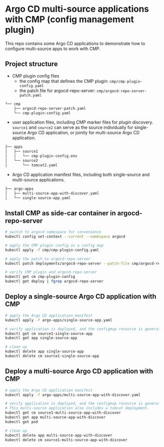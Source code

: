 # Argo CD multi-source applications with CMP (config management plugin)

This repo contains some Argo CD applications to demonstrate how to configure 
multi-source apps to work with CMP.

## Project structure
* CMP plugin config files
  * the config map that defines the CMP plugin: `cmp/cmp-plugin-config.yaml`
  * the patch file for argocd-repo-server: `cmp/argocd-repo-server-patch.yaml`
```bash
└── cmp
    ├── argocd-repo-server-patch.yaml
    └── cmp-plugin-config.yaml
```

* user application files, including CMP marker files for plugin discovery. `source1`
  and `source2` can serve as the source individually for single-source Argo CD
  application, or jointly for multi-source Argo CD application.

```bash
├── apps
│   ├── source1
│   │   └── cmp-plugin-config.env
│   └── source2
│       └── tomcat2.yaml 
```

* Argo CD application manifest files, including both single-source and multi-source
  applications.

```bash
├── argo-apps
│   ├── multi-source-app-with-discover.yaml
│   └── single-source-app.yaml
```

## Install CMP as side-car container in argocd-repo-server
```bash
# switch to argocd namespace for convenience
kubectl config set-context --current --namespace argocd

# apply the CMP plugin config as a config map
kubectl apply -f cmp/cmp-plugin-config.yaml

# apply the patch to argocd-repo-server
kubectl patch deployments/argocd-repo-server --patch-file cmp/argocd-repo-server-patch.yaml

# verify CMP plugin and argocd-repo-server
kubectl get cm cmp-plugin-config
kubectl get deploy | fgrep argocd-repo-server
```

## Deploy a single-source Argo CD application with CMP
```bash
# apply the Argo CD application manifest
kubectl apply -f argo-apps/single-source-app.yaml

# verify application is deployed, and the configmap resource is generated by the CMP plugin
kubectl get cm source1-single-source-app
kubectl get app single-source-app

# clean up
kubectl delete app single-source-app
kubectl delete cm source1-single-source-app
```
## Deploy a multi-source Argo CD application with CMP
```bash
# apply the Argo CD application manifest
kubectl apply -f argo-apps/multi-source-app-with-discover.yaml

# verify application is deployed, and the configmap resource is generated by the CMP plugin
# This multi-source application also includes a tomcat deployment.
kubectl get cm source1-multi-source-app-with-discover
kubectl get app multi-source-app-with-discover
kubectl get pod

# clean up
kubectl delete app multi-source-app-with-discover
kubectl delete cm source1-multi-source-app-with-discover
```